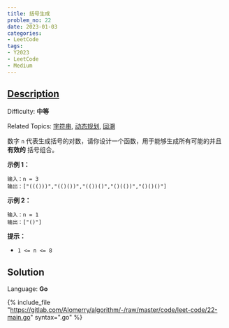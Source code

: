 ```yaml
---
title: 括号生成
problem_no: 22
date: 2023-01-03
categories:
- LeetCode
tags:
- Y2023
- LeetCode
- Medium
---
```


## [Description](https://leetcode.cn/problems/generate-parentheses/)

Difficulty: **中等**  

Related Topics: [字符串](https://leetcode.cn/tag/string/), [动态规划](https://leetcode.cn/tag/dynamic-programming/), [回溯](https://leetcode.cn/tag/backtracking/)


数字 `n` 代表生成括号的对数，请你设计一个函数，用于能够生成所有可能的并且 **有效的** 括号组合。

**示例 1：**

```
输入：n = 3
输出：["((()))","(()())","(())()","()(())","()()()"]
```

**示例 2：**

```
输入：n = 1
输出：["()"]
```

**提示：**

*   `1 <= n <= 8`


## Solution

Language: **Go**

{% include_file "https://gitlab.com/Alomerry/algorithm/-/raw/master/code/leet-code/22-main.go" syntax=".go" %}